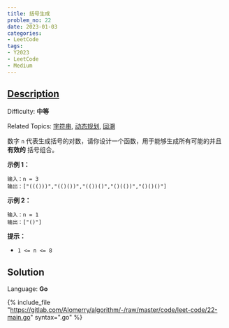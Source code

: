 ```yaml
---
title: 括号生成
problem_no: 22
date: 2023-01-03
categories:
- LeetCode
tags:
- Y2023
- LeetCode
- Medium
---
```


## [Description](https://leetcode.cn/problems/generate-parentheses/)

Difficulty: **中等**  

Related Topics: [字符串](https://leetcode.cn/tag/string/), [动态规划](https://leetcode.cn/tag/dynamic-programming/), [回溯](https://leetcode.cn/tag/backtracking/)


数字 `n` 代表生成括号的对数，请你设计一个函数，用于能够生成所有可能的并且 **有效的** 括号组合。

**示例 1：**

```
输入：n = 3
输出：["((()))","(()())","(())()","()(())","()()()"]
```

**示例 2：**

```
输入：n = 1
输出：["()"]
```

**提示：**

*   `1 <= n <= 8`


## Solution

Language: **Go**

{% include_file "https://gitlab.com/Alomerry/algorithm/-/raw/master/code/leet-code/22-main.go" syntax=".go" %}